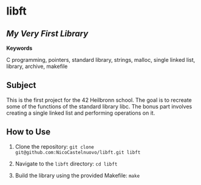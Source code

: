 # libft
## *My Very First Library*

**Keywords**

C programming, pointers, standard library, strings, malloc, single linked list, library, archive, makefile

## Subject

This is the first project for the 42 Heilbronn school. The goal is to recreate some of the functions of the standard library libc. The bonus part involves creating a single linked list and performing operations on it.

## How to Use

1. Clone the repository:
`git clone git@github.com:NicoCastelnuovo/libft.git libft`

2. Navigate to the `libft` directory:
`cd libft`

3. Build the library using the provided Makefile:
`make`

